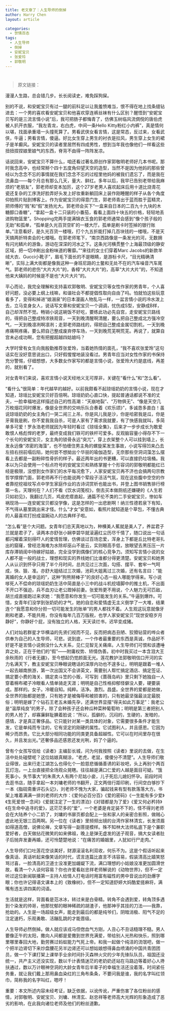```yaml
---
title: 老文章了：人生导师的倒掉
author: Harry Chen
layout: article

categories:
  - 世情百态
tags:
  - 人生导师
  - 倒掉
  - 安妮宝贝
  - 张爱玲
  - 郭敬明
---
```

# 

> 原文链接：

  漫漫人生路，总会错几步。长长阅读史，难免踩狗屎。

  别的不说，和安妮宝贝有过一腿的前科足以让我羞愤难当，恨不得在地上找条缝钻进去：一个男的喜欢看安妮宝贝和他喜欢穿连裤丝袜有什么区别？醒悟到“安妮宝贝写的是三流言情小说”后，我可把肠子都悔青了，仿佛玉树临风流倜傥的唐伯虎被人扒开衣服，“我左青龙，右白虎，中间一条Hello Kitty粉红小内裤”，真是情何以堪，找面承重墙一头撞死算了。男看武侠女看言情，这是常态，反过来，女看武侠，牛逼；男看言情，傻逼。好比女生穿上男生的衬衣是拉风，男生穿上女生的裙子是羊癫风。安妮宝贝的读者里居然有四成男性，想到当年我也像他们一样看这些扭扭捏捏娘里娘气的东西，脊背不由得一阵阵发凉。

  话说回来，安妮宝贝不算什么，咱还看过著名原创作家郭敬明老师好几本书呢。那时我念高中，也经常掰个四十五度角仰望天空的造型，当然不是因为他妈的那些曾经以为念念不忘的事情就在我们念念不忘的过程里他妈的被我们遗忘了，而是我在流鼻血——每个月总有那么几天，量大、鲜红。多年以后，我早已告别老带给我麻烦的“老朋友”，郭老师却变本加厉，这个27岁老男人喜欢起床后用十道比烧青花瓷还复杂的工序洗好脸弄好头发上好妆重新躺回床上装作刚睡醒的样子从各个角度仰拍照片贴到博客上。作为安妮宝贝的得意门生，郭老师青出于蓝而胜于蓝精灵，把师傅的“贱”和“假”发扬光大。郭老师会买下“一盒来自日本的二百九十九块的木糖醇口香糖”，“拿起一盒十二只装的小番茄，看看上面四十块五的价格，轻轻地丢进购物篮里”。Shopping完两手提满锦衣玉食的郭老师通常会感到“像个孩子般的无助”和孤单，“孤单是久光百货空旷的一楼大厅。孤单是刷卡时签掉的银行账单。”注意看好，是久光百货一楼哦，打个九五折能打掉几百块钱的一楼哦，不是天天搞两折特卖会的七楼哦。在郭老师笔下，“南京西路像是一条发光的河，无数拥有闪光鳞片的游鱼，游动在深深的河水之下。这条光河横贯整个上海最顶级的静安区域，把一切冲刷出金粉味道的奢靡。”“来往的女士们穿着Marc Jacobs的新款羊绒大衣、Gucci小靴子”，眉毛下面长的不是眼睛，是游标卡尺，“目光精确清晰”，实际上满大街都是像我这种一身班尼路的土鳖和无处不在的汽车噪音汽车尾气。郭老师的悲伤“大片大片”的，香樟“大片大片”的，高草“大片大片”的，不知道他来大姨妈的时候是不是也“大片大片”的。

  平心而论，我完全理解和支持喜欢郭敬明、安妮宝贝等女性作家的男青年，个人喜好问题，没必要上纲上线嘛，和谐社会不都提倡性取向自由了吗。怕就怕这些玩意看多了，变得和掉进“娘溺泉”的日本漫画人物乱马一样，一盆言情小说的冷水泼上去，立马变身女人，说话写文章和安妮宝贝一个调调，忧伤成S型，安静成B样，自己却浑然不觉。畅销小说这碗饭不好吃，要练此功必先自宫，走安妮宝贝路线的，得把自己整成特浓铁观音，一天到晚清醒啊清醒，要么把自己整成北方强冷空气，一天到晚凛冽啊凛冽；走郭老师路线的，得把自己整成金属切割机，一天到晚疼痛啊疼痛，要么把自己整成废弃停车场，一天到晚荒芜啊荒芜。再说了，就算自宫未必成功啊，您有把握超越四姑娘吗？

  大学时曾有女生向我殷勤推荐张爱玲，当着她热情的面孔，“我不喜欢张爱玲”这句话实在没好意思说出口，只好假惺惺地装没看过。男青年应当对女性作家的书保持充分警惕，仔细想想，大多数女作家写的都是言情小说，张爱玲大约是底线，再差的，就别看了。

  对女青年们来说，喜欢言情小说天经地义无可厚非，关键在“看什么”和“怎么看”。

  “看什么”很简单：年代越早的越好。以前我颇看不起琼瑶奶奶的言情小说，现在才知道，琼瑶比安妮宝贝好百倍啊。琼瑶奶奶心直口快，提起普通话都说不准的丈夫，一脸幸福地这样描述自己的性高潮：“天崩地裂”、“万物俱无”、“像是天空几万枚烟花同时爆发，像是全世界的交响乐队合奏着《欢乐颂》”，多诚恳多直白！虽说琼瑶奶奶的女主角们一哭二闹三上吊，你是风儿我是沙，你是哈密我是瓜，你是牙膏我是刷，你不爱我我自杀，可是人家有了需求我就要，有了快感我就叫，多简单多可爱！罗永浩老师就因为年轻时看过《琼瑶全集》，后来才一步步成长为敢爱敢恨人格彪悍的老罗，最终变成我们轶可的铁杆可爱多。反观脑容量小得存不下一个长句的安妮宝贝，女主角的锁骨永远“突兀”，穿上衣架整个人可以挂到墙上，长发永远像“浓密的海藻”，也不怕缠住男主角的螺旋桨发生事故，小说写得凹来凸去左扭右拐前塌后陷，她何尝不想拗出个华丽的瑜伽造型，无奈那些空洞词藻怎么摆看上去都是一副粉碎性骨折的样子。最近两年出的书更糟，可以直接扔垃圾桶。我本以为只会使用一个标点符号的安妮宝贝和熟练掌握十个形容词的郭敬明都能红已经是极限，没想到女作家们的水平每况愈下，人家安妮宝贝再不济也会搞两句宗教哲学撑撑门面，郭老师再不行也能说两个荤段子活活气氛，现在这些腹中空空的作者靠挖挖祖坟写点中学生家庭作业的古诗词赏析也能出书，并登上图书销售排行榜第一名，天理何在？人们不看《饮水词笺校》，倒去买本做厕纸还嫌硬的《人生若只如初见》，我翻过几页，鸡皮疙瘩直起，通篇不伦不类的二手安妮宝贝，惨如车祸现场——连安妮宝贝都没学像，这是怎样的一出悲剧啊！纳兰性德若泉下有知，不气得从墓里跳出来才怪。什么“才女”安意如，看照片就知道是个草包，不懂古典的人最喜欢打扮成温婉动人的古典样子啦。

  “怎么看”是个大问题。女青年们总天真地以为，种棵美人蕉就是美人了，养盆君子兰就是君子了，读两本亦舒张小娴李碧华就滚遍红尘历尽千情了，随口说出一句话都闪耀着深刻得吓人的爱情哲理，仿佛谈过百场恋爱，浑身上下都是丘比特老哥扎出的窟窿，曾经沧海难为水除却巫山不是云，实则眼高手低，放眼望去黑压压一片库存滞销闺中待嫁好姑娘，完全没学到偶像们的核心竞争力。须知写言情小说的女人都不是一般的战士，理想和现实的界线她们比谁都分得更清楚。安妮宝贝和她男人从认识到怀孕只用了半个月时间，总共见过三次面，勾搭、摆平、套牢一气呵成，快、狠、准。亦舒大姐结过三次婚，池莉大姐离过三次婚，还有名言曰：“能离婚的女人是幸运的”，这种“狗熊掰棒子”的良好心态一般人哪能学得来。写小说嗲死人不偿命的琼瑶奶奶生活中简直是小三中的战斗机挖墙脚中的推土机，不出面不开口不强迫，兵不血刃让老公蹬掉前妻。张爱玲更不用说，个人魅力无可匹敌，胡兰成直接跑过来求她：“我愿意和你发生一切可能发生的关系。”牛逼到爆炸。可惜，女青年们没学到张奶奶的才气，她的自恋和爱情虚无主义倒学了一大堆，结果连个“我愿意和你分担一切可能发生的账单”的男人都找不着。人生观这玩意就像牙刷和老婆，不能共用，你没有每年几百万版税，也学人家安妮宝贝“现世安稳岁月静好”，你静好个屁，没有独立的人格，天天读烂书，迟早变成猪。

  人们对灿若群星才华横溢的先贤们视而不见，反而把病态丑陋、狡猾钻营的哗众者供奉为自己的人生导师，可悲。说到底，一个作者最重要的东西是真诚，作品好不好是不是言情小说倒没什么大关系，见仁见智无关痛痒。人生导师们可恨和该遭唾弃之处，正在于他们的“假”——附庸权势、矫情伪善。初中时我买过一本含泪大王余秋雨的《行者无疆》，至今想起仍觉颜面无光。莲花教护法郭敬明信口开河的实力名满天下，教主安妮宝贝睁眼说瞎话的深厚内功也不遑多让，明明是跟着一堆人一起去越南旅游，第一次出国又不会讲英文，需要别人帮忙搞定酒店、搞定签证、搞定要小费的海关、搞定卖斗笠的小贩，可写到《蔷薇岛屿》里只剩下她独自一人穿着棉布裙子冷眼看人情单骑走天涯；明明是自己性格抑郁怪僻没人要，硬要装成。那样的。女子。冷暖自知。纯粹。洁净。激烈。昌盛。全世界的爱都是她做，全世界的胎都是她堕，只有她才是被侮辱和被损害的，只有她最坚强最淡定最脱俗；明明是嫁了个钻石王老五未婚先孕，还满世界显摆“得夫如此万事足”：我老公是“温厚纯良”的男子，除了会种孩子还会种瓜种菜种葡萄哟；明明是第三者把别人的男人抢了，却寡廉鲜耻腆着脸说：“所以，孤僻的，沉闷的，生硬的，发暗的，感情，才是真正奢侈品。它只能针对某一类具体的对象，它需要很多条件才能生发，它是单纯而专注的，它有坚定的刚硬的属性。它试图利人，并且感恩。它因为稀少而昂贵。它比大部分相同功能的同类更具备超越性。它可以在时间里存在很久，并且发出光。”还奢侈品还感恩还发光咧，妈了个逼的。

  曾有个女孩写信给《读者》主编彭长城，问为何我按照《读者》里说的去做，在生活中处处碰壁呢？这位姑娘真糊涂，“老虎，老鼠，傻傻分不清楚”。人生导师们敬业得很，出来行走江湖怎么也得化个一脸慈悲循循善诱的彩妆吧，头上再别个两百瓦灯泡，一上台直接把全场观众晃瞎。往往越是满口仁爱的人越是面目可疑。“饿死事小，失节事大”的朱熹大人有两个尼姑小妾，儿子死后儿媳妇怀孕。前段时间去逛书店，随手拿起一本刘墉老师的书翻开，正文两倍行距印刷，行间空白够抄下一本《脂砚斋重评石头记》，刘老师不愧为大家，骗起钱来有型有款落落大方。书架上堆着满满一排刘老师的大作：《爱何必百分百》《爱的密码》《一生能有多少爱》《生死爱恨一念间》《爱就注定了一生的漂泊》《对错都是为了爱》《爱又何必矜持》《在生命中追寻的爱》，这茫茫多的“爱”，一个老婆是肯定装不下的，怪不得刘老师会在大陆养个小二奶了，刘墉的书扉页都会配上一张和家人的亲密合影照，做贼心虚此地无银三百两啊。另一位在《读者》里频频出镜的台湾作家林清玄，长发须眉如得道高僧，说佛论禅，文章写得一副菩提模样。殊不知林大法师私底下是个兼职爱好者，白天做拈花微笑的如来佛祖，晚上是弹无虚发的送子观音，搞大女读者肚子后抛弃发妻再婚，还可怜楚楚地说：“在痛苦的婚姻里，人犹如行尸走肉。”

  人生导师们口吐莲花空谈美好，财源滚滚名利双收，何乐不为。这是个假话听起来像真话、真话听起来像笑话的时代，谎言连篇比直言不讳容易，假装清高比嬉笑怒骂讨喜，一脸清高的卫道士没准更加龌龊下流，满口理想的小姑娘没准更加圆滑世故，看清一个人谈何容易？你也许爱看赵忠祥老师解说的《动物世界》，但不一定听过这位新闻联播第一主持人给情人打电话时用富有磁性的男中音说出的劲爆字眼；你也许记得语文课本上的《致橡树》，但不一定知道舒婷大妈酷爱搓麻将，满嘴有违五讲四美的词语。

  生活就是这样，背面看是范冰冰，转过来是白骨精。转角不会遇到爱，转角顶多遇到个染发的帅哥，他那忧郁的眼神稀疏的胡渣子，他那神乎其技的刀法——我靠，抢劫的。人生是一场超级女声，能走到最后的都是纯爷们，阴暗消极、阳气不足的注定速朽，乐观勇敢、活蹦乱跳的才能晋级。

  人生导师必然倒掉。做人就应该戎马倥偬血气方刚，人丑心不丑话糙理不糙。男人要像正午的太阳，撒向人间都是爱撒到世界充满爱，带给别人光热和快乐，照到哪里哪里春回大地，勤劳赛过蚂蚁能力气死上帝。和我一起做个纯洁的流氓吧，做一个把半边肾切下来炒盘腰花另半边肾还可以想姑娘想得鼻血喷涌的中国共青团团员，做一个下课打架上课举手业余时间扑灭森林火灾的少年先锋队队员，祖国还没统一，共产主义还没实现，数以千计表情迷茫的老奶奶还站在马路边等着好心人搀扶通过，数以万计眼神空洞的大龄女青年后半辈子的幸福生活还没着落，时间紧任务重，就让我们戴上那用鼻血染红的三角布条条，不要问我是谁，我的名字叫红领巾，简称我的名字叫红，嗯哼！

  重要：本文所述内容未经考证，缺乏依据，以讹传讹，严重伤害了各位粉丝的感情，对郭敬明、安妮宝贝、刘墉、林清玄、赵忠祥等老师高大光辉的形象造成了恶劣的影响，在此我向诸位老师及他们的粉丝道歉。
